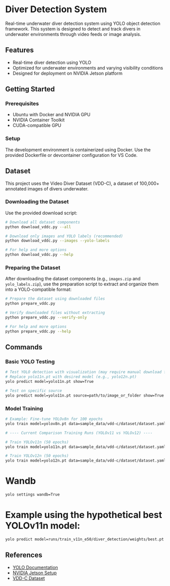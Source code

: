 # Diver Detection System

Real-time underwater diver detection system using YOLO object detection framework. This system is designed to detect and track divers in underwater environments through video feeds or image analysis.

## Features

- Real-time diver detection using YOLO
- Optimized for underwater environments and varying visibility conditions
- Designed for deployment on NVIDIA Jetson platform

## Getting Started

### Prerequisites

- Ubuntu with Docker and NVIDIA GPU
- NVIDIA Container Toolkit
- CUDA-compatible GPU

### Setup

The development environment is containerized using Docker. Use the provided Dockerfile or devcontainer configuration for VS Code.

## Dataset

This project uses the Video Diver Dataset (VDD-C), a dataset of 100,000+ annotated images of divers underwater.

### Downloading the Dataset

Use the provided download script:

```bash
# Download all dataset components
python download_vddc.py --all

# Download only images and YOLO labels (recommended)
python download_vddc.py --images --yolo-labels

# For help and more options
python download_vddc.py --help
```

### Preparing the Dataset

After downloading the dataset components (e.g., `images.zip` and `yolo_labels.zip`), use the preparation script to extract and organize them into a YOLO-compatible format:

```bash
# Prepare the dataset using downloaded files
python prepare_vddc.py

# Verify downloaded files without extracting
python prepare_vddc.py --verify-only

# For help and more options
python prepare_vddc.py --help
```

## Commands

### Basic YOLO Testing

```bash
# Test YOLO detection with visualization (may require manual download for v11/v12)
# Replace yolo11n.pt with desired model (e.g., yolo12n.pt)
yolo predict model=yolo11n.pt show=True

# Test on specific source
yolo predict model=yolo11n.pt source=path/to/image_or_folder show=True
```

### Model Training

```bash
# Example: Fine-tune YOLOv8n for 100 epochs
yolo train model=yolov8n.pt data=sample_data/vdd-c/dataset/dataset.yaml epochs=100 imgsz=640

# ---- Current Comparison Training Runs (YOLOv11 vs YOLOv12) ----

# Train YOLOv11n (50 epochs)
yolo train model=yolo11n.pt data=sample_data/vdd-c/dataset/dataset.yaml epochs=50 imgsz=640 batch=16 device=0 project=runs/train_v11n_e50 name=diver_detection

# Train YOLOv12n (50 epochs)
yolo train model=yolo12n.pt data=sample_data/vdd-c/dataset/dataset.yaml epochs=50 imgsz=640 batch=16 device=0 project=runs/train_v12n_e50 name=diver_detection
```


# Wandb
```bash
yolo settings wandb=True
```


# Example using the hypothetical best YOLOv11n model:
```bash
yolo predict model=runs/train_v11n_e50/diver_detection/weights/best.pt source=path/to/your/video.mp4 show=True save=True
```


## References

- [YOLO Documentation](https://docs.ultralytics.com/)
- [NVIDIA Jetson Setup](https://docs.ultralytics.com/guides/nvidia-jetson/#quick-start-with-docker)
- [VDD-C Dataset](https://conservancy.umn.edu/handle/11299/219383)